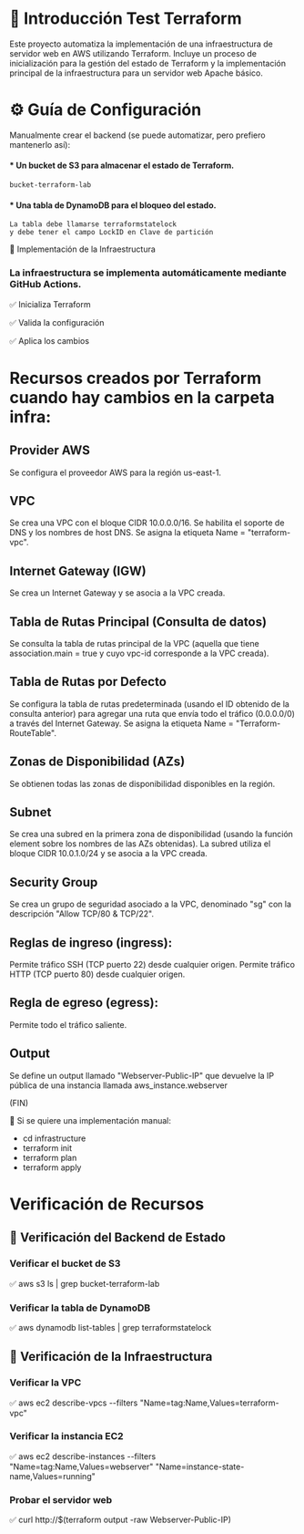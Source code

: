 # 📌 Introducción Test Terraform 

Este proyecto automatiza la implementación de una infraestructura de servidor web en AWS utilizando Terraform. Incluye un proceso de inicialización para la gestión del estado de Terraform y la implementación principal de la infraestructura para un servidor web Apache básico.

# ⚙️ Guía de Configuración

Manualmente crear el backend (se puede automatizar, pero prefiero mantenerlo así):

#### * Un bucket de S3 para almacenar el estado de Terraform.
    bucket-terraform-lab

#### * Una tabla de DynamoDB para el bloqueo del estado. 
    La tabla debe llamarse terraformstatelock
    y debe tener el campo LockID en Clave de partición

🔹 Implementación de la Infraestructura

### La infraestructura se implementa automáticamente mediante GitHub Actions.

✅ Inicializa Terraform

✅ Valida la configuración

✅ Aplica los cambios

# Recursos creados por Terraform cuando hay cambios en la carpeta infra:
## Provider AWS

Se configura el proveedor AWS para la región us-east-1.

## VPC
Se crea una VPC con el bloque CIDR 10.0.0.0/16.
Se habilita el soporte de DNS y los nombres de host DNS.
Se asigna la etiqueta Name = "terraform-vpc".

## Internet Gateway (IGW)

Se crea un Internet Gateway y se asocia a la VPC creada.

## Tabla de Rutas Principal (Consulta de datos)

Se consulta la tabla de rutas principal de la VPC (aquella que tiene association.main = true y cuyo vpc-id corresponde a la VPC creada).

## Tabla de Rutas por Defecto

Se configura la tabla de rutas predeterminada (usando el ID obtenido de la consulta anterior) para agregar una ruta que envía todo el tráfico (0.0.0.0/0) a través del Internet Gateway.
Se asigna la etiqueta Name = "Terraform-RouteTable".

## Zonas de Disponibilidad (AZs)
Se obtienen todas las zonas de disponibilidad disponibles en la región.

## Subnet
Se crea una subred en la primera zona de disponibilidad (usando la función element sobre los nombres de las AZs obtenidas).
La subred utiliza el bloque CIDR 10.0.1.0/24 y se asocia a la VPC creada.

## Security Group
Se crea un grupo de seguridad asociado a la VPC, denominado "sg" con la descripción "Allow TCP/80 & TCP/22".

## Reglas de ingreso (ingress):
Permite tráfico SSH (TCP puerto 22) desde cualquier origen.
Permite tráfico HTTP (TCP puerto 80) desde cualquier origen.

## Regla de egreso (egress):
Permite todo el tráfico saliente.

## Output
Se define un output llamado "Webserver-Public-IP" que devuelve la IP pública de una instancia llamada aws_instance.webserver


(FIN) 

🔹 Si se quiere una implementación manual:

* cd infrastructure
* terraform init
* terraform plan
* terraform apply


# Verificación de Recursos

## 🔹 Verificación del Backend de Estado

### Verificar el bucket de S3
✅ aws s3 ls | grep bucket-terraform-lab

### Verificar la tabla de DynamoDB
✅ aws dynamodb list-tables | grep terraformstatelock

## 🔹  Verificación de la Infraestructura

### Verificar la VPC
✅ aws ec2 describe-vpcs --filters "Name=tag:Name,Values=terraform-vpc"

### Verificar la instancia EC2
✅ aws ec2 describe-instances --filters "Name=tag:Name,Values=webserver" "Name=instance-state-name,Values=running"

### Probar el servidor web
✅ curl http://$(terraform output -raw Webserver-Public-IP)
